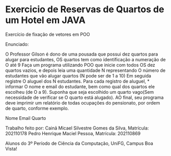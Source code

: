 # Exercicio de Reservas de Quartos de um Hotel em JAVA
 Exercício de fixação de vetores em POO
 
 Enunciado:

 O Professor Gilson é dono de uma pousada que possui dez quartos para alugar para estudantes, OS quartos
tem como identificação a numeração de O até 9
Faça um programa utilizando POO que inicie com todos OS dez quartos vazios, e depois leia uma quantidade N
representando O número de estudantes que vão alugar quartos (N pode ser de 1 a 10) Em seguida registre O
aluguel dos N estudantes. Para cada registro de aluguel, * informar O nome e email do estudante, bem como
qual dos quartos ele escolheu (de O a 9). Suponha que seja escolhido um quarto vago(Sem necessidade de
verificar se O quarto está alugado). AO final, seu programa deve imprimir um relatório de todas ocupações do
pensionato, por ordem de quarto, conforme exemplo.

Nome
Email
Quarto

Trabalho feito por:
Cainã Micael Silvestre Gomes da Silva, Matrícula: 202110178
Pedro Henrique Maciel Pessoa, Matrícula: 202110869

Alunos do 3º Período de Ciência da Computação, UniFG, Campus Boa Vista!